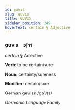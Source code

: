 ```yaml
---
id: guvıs
slug: guvıs
title: GUVIS
sidebar_position: 249
hoverText: certain § Adjective
---
```


### guvıs&emsp;<span kind="abugida">ꜿʃɤ́ȷ</span>

*certain* **§** Adjective

**Verb**: to be certain/sure

**Noun**: certainty/sureness

**Modifier**: certain/sure

German gewiss /ɡəˈvɪs/

*Germanic Language Family*